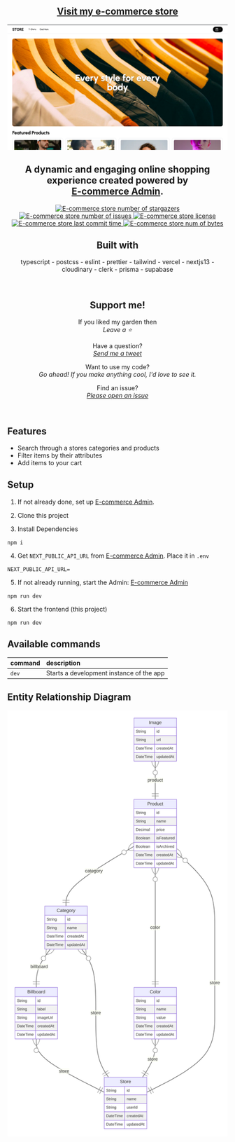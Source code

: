 <div align="center">
  <section>
    <h1>
      <a href="https://ecommerce-store-steez.vercel.app/" target="_blank" >
        Visit my e-commerce store
      </a>
    </h1>
    <img src="diagrams/homepage-example.png" alt="picture of my store" />
    <h2>
      A dynamic and engaging online shopping experience created powered by
      <br />
      <a href="https://github.com/steezplusplus/ecommerce-admin">E-commerce Admin</a>.
    </h2>
  </section>
  <section>
    <a href="https://github.com/steezplusplus/ecommerce-store/stargazers" target="_blank" >
      <img
        alt="E-commerce store number of stargazers"
        title="E-commerce store number of stargazers"
        src="https://custom-icon-badges.demolab.com/github/stars/steezplusplus/ecommerce-store?logo=star"
      />
    </a>
    <a href="https://github.com/steezplusplus/ecommerce-store/issues" target="_blank" >
      <img
        alt="E-commerce store number of issues"
        title="E-commerce store number of issues"
        src="https://custom-icon-badges.demolab.com/github/issues-raw/steezplusplus/ecommerce-store?logo=issue"
      />
    </a>
    <a href="/LICENSE" target="_blank" >
      <img
        alt="E-commerce store license"
        title="E-commerce store license"
        src="https://custom-icon-badges.demolab.com/github/license/steezplusplus/ecommerce-store?logo=law"
      />
    </a>
    <a href="#">
      <img
        alt="E-commerce store last commit time"
        title="E-commerce store last commit time"
        src="https://custom-icon-badges.demolab.com/github/last-commit/steezplusplus/ecommerce-store?logo=history&logoColor=white"
      />
    </a>
    <a href="#">
      <img
        alt="E-commerce store num of bytes"
        title="E-commerce store num of bytes"
        src="https://custom-icon-badges.demolab.com/github/languages/code-size/steezplusplus/ecommerce-store?logo=file-code&logoColor=white"
      />
    </a>
  </section>
  <section>
    <h2>Built with</h2>
    <p>typescript - postcss - eslint - prettier - tailwind - vercel - nextjs13 - cloudinary - clerk - prisma - supabase</p>
  </section>
  <br />
  <section>
    <h2>Support me!</h2>
    <p>
      If you liked my garden then
      <br />
      <em>Leave a ⭐</em>
    </p>
    <p>
      Have a question?
      <br />
      <em>
        <a href="https://twitter.com/CodingSteez" target="_blank">Send me a tweet</a>
      </em>
    </p>
    <p>
      Want to use my code?
      <br />
      <em>
        Go ahead! If you make anything cool, I'd love to see it.
      </em>
    </p>
    <p>
      Find an issue?
      <br />
      <em>
        <a href="https://github.com/steezplusplus/ecommerce-store/issues" target="_blank">Please open an issue</a>
      </em>
    </p>
  </section>
  <br />
</div>

## Features

- Search through a stores categories and products
- Filter items by their attributes
- Add items to your cart

## Setup

1. If not already done, set up [E-commerce Admin](https://github.com/steezplusplus/ecommerce-admin).

2. Clone this project

3. Install Dependencies

```shell
npm i
```

4. Get `NEXT_PUBLIC_API_URL` from [E-commerce Admin](https://github.com/steezplusplus/). Place it in `.env`

```shell
NEXT_PUBLIC_API_URL=
```

5. If not already running, start the Admin: [E-commerce Admin](https://github.com/steezplusplus/)

```shell
npm run dev
```

6. Start the frontend (this project)

```shell
npm run dev
```

## Available commands

| command | description                              |
| :------ | :--------------------------------------- |
| `dev`   | Starts a development instance of the app |

## Entity Relationship Diagram

![ER Diagram](diagrams/er-diagram.svg)
